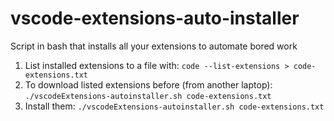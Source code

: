 # vscode-extensions-auto-installer
Script in bash that installs all your extensions to automate bored work

1. List installed extensions to a file with: `code --list-extensions > code-extensions.txt`
2. To download listed extensions before (from another laptop): `./vscodeExtensions-autoinstaller.sh code-extensions.txt`
3. Install them: `./vscodeExtensions-autoinstaller.sh code-extensions.txt`




